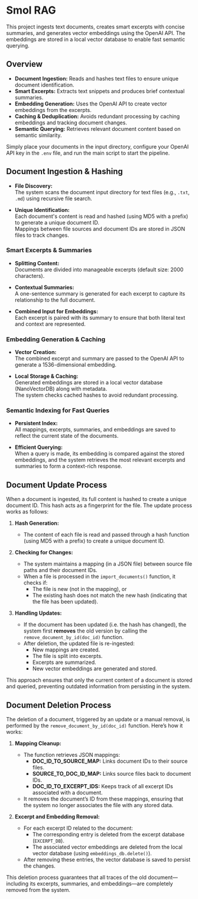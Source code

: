 # Smol RAG

This project ingests text documents, creates smart excerpts with concise summaries, and generates vector embeddings
using the OpenAI API. The embeddings are stored in a local vector database to enable fast semantic querying.

## Overview

- **Document Ingestion:** Reads and hashes text files to ensure unique document identification.
- **Smart Excerpts:** Extracts text snippets and produces brief contextual summaries.
- **Embedding Generation:** Uses the OpenAI API to create vector embeddings from the excerpts.
- **Caching & Deduplication:** Avoids redundant processing by caching embeddings and tracking document changes.
- **Semantic Querying:** Retrieves relevant document content based on semantic similarity.

Simply place your documents in the input directory, configure your OpenAI API key in the `.env` file, and run the main
script to start the pipeline.

## Document Ingestion & Hashing

- **File Discovery:**  
  The system scans the document input directory for text files (e.g., `.txt`, `.md`) using recursive file search.

- **Unique Identification:**  
  Each document's content is read and hashed (using MD5 with a prefix) to generate a unique document ID.  
  Mappings between file sources and document IDs are stored in JSON files to track changes.

### Smart Excerpts & Summaries

- **Splitting Content:**  
  Documents are divided into manageable excerpts (default size: 2000 characters).

- **Contextual Summaries:**  
  A one-sentence summary is generated for each excerpt to capture its relationship to the full document.

- **Combined Input for Embeddings:**  
  Each excerpt is paired with its summary to ensure that both literal text and context are represented.

### Embedding Generation & Caching

- **Vector Creation:**  
  The combined excerpt and summary are passed to the OpenAI API to generate a 1536-dimensional embedding.

- **Local Storage & Caching:**  
  Generated embeddings are stored in a local vector database (NanoVectorDB) along with metadata.  
  The system checks cached hashes to avoid redundant processing.

### Semantic Indexing for Fast Queries

- **Persistent Index:**  
  All mappings, excerpts, summaries, and embeddings are saved to reflect the current state of the documents.

- **Efficient Querying:**  
  When a query is made, its embedding is compared against the stored embeddings, and the system retrieves the most
  relevant excerpts and summaries to form a context-rich response.

## Document Update Process

When a document is ingested, its full content is hashed to create a unique document ID. This hash acts as a fingerprint
for the file. The update process works as follows:

1. **Hash Generation:**
    - The content of each file is read and passed through a hash function (using MD5 with a prefix) to create a unique
      document ID.

2. **Checking for Changes:**
    - The system maintains a mapping (in a JSON file) between source file paths and their document IDs.
    - When a file is processed in the `import_documents()` function, it checks if:
        - The file is new (not in the mapping), or
        - The existing hash does not match the new hash (indicating that the file has been updated).

3. **Handling Updates:**
    - If the document has been updated (i.e. the hash has changed), the system first **removes** the old version by
      calling the `remove_document_by_id(doc_id)` function.
    - After deletion, the updated file is re-ingested:
        - New mappings are created.
        - The file is split into excerpts.
        - Excerpts are summarized.
        - New vector embeddings are generated and stored.

This approach ensures that only the current content of a document is stored and queried, preventing outdated information
from persisting in the system.

## Document Deletion Process

The deletion of a document, triggered by an update or a manual removal, is performed by the
`remove_document_by_id(doc_id)` function. Here’s how it works:

1. **Mapping Cleanup:**
    - The function retrieves JSON mappings:
        - **DOC_ID_TO_SOURCE_MAP:** Links document IDs to their source files.
        - **SOURCE_TO_DOC_ID_MAP:** Links source files back to document IDs.
        - **DOC_ID_TO_EXCERPT_IDS:** Keeps track of all excerpt IDs associated with a document.
    - It removes the document’s ID from these mappings, ensuring that the system no longer associates the file with any
      stored data.

2. **Excerpt and Embedding Removal:**
    - For each excerpt ID related to the document:
        - The corresponding entry is deleted from the excerpt database (`EXCERPT_DB`).
        - The associated vector embeddings are deleted from the local vector database (using `embeddings_db.delete()`).
    - After removing these entries, the vector database is saved to persist the changes.

This deletion process guarantees that all traces of the old document—including its excerpts, summaries, and
embeddings—are completely removed from the system.
